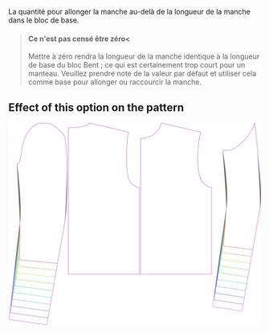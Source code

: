 La quantité pour allonger la manche au-delà de la longueur de la manche dans le bloc de base.

> #### Ce n'est pas censé être zéro<
> 
> Mettre à zéro rendra la longueur de la manche identique à la longueur de base du bloc Bent ; ce qui est certainement trop court pour un manteau. Veuillez prendre note de la valeur par défaut et utiliser cela comme base pour allonger ou raccourcir la manche.


## Effect of this option on the pattern
![This image shows the effect of this option by superimposing several variants that have a different value for this option](bent_sleevelengthbonus_sample.svg "Effect of this option on the pattern")